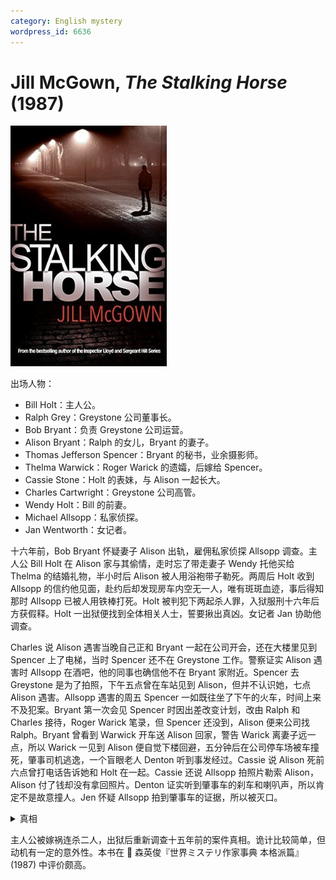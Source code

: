 ```yaml
---
category: English mystery
wordpress_id: 6636
---
```


# Jill McGown, <i>The Stalking Horse</i> (1987)

<img src=images/1987_cover.jpg width=250/>

出场人物：
* Bill Holt：主人公。
* Ralph Grey：Greystone 公司董事长。
* Bob Bryant：负责 Greystone 公司运营。
* Alison Bryant：Ralph 的女儿，Bryant 的妻子。
* Thomas Jefferson Spencer：Bryant 的秘书，业余摄影师。
* Thelma Warwick：Roger Warick 的遗孀，后嫁给 Spencer。
* Cassie Stone：Holt 的表妹，与 Alison 一起长大。
* Charles Cartwright：Greystone 公司高管。
* Wendy Holt：Bill 的前妻。
* Michael Allsopp：私家侦探。
* Jan Wentworth：女记者。

十六年前，Bob Bryant 怀疑妻子 Alison 出轨，雇佣私家侦探 Allsopp 调查。主人公 Bill Holt 在 Alison 家与其偷情，走时忘了带走妻子 Wendy 托他买给 Thelma 的结婚礼物，半小时后 Alison 被人用浴袍带子勒死。两周后 Holt 收到 Allsopp 的信约他见面，赴约后却发现房车内空无一人，唯有斑斑血迹，事后得知那时 Allsopp 已被人用铁棒打死。Holt 被判犯下两起杀人罪，入狱服刑十六年后方获假释。Holt 一出狱便找到全体相关人士，誓要揪出真凶。女记者 Jan 协助他调查。

Charles 说 Alison 遇害当晚自己正和 Bryant 一起在公司开会，还在大楼里见到 Spencer 上了电梯，当时 Spencer 还不在 Greystone 工作。警察证实 Alison 遇害时 Allsopp 在酒吧，他的同事也确信他不在 Bryant 家附近。Spencer 去 Greystone 是为了拍照，下午五点曾在车站见到 Alison，但并不认识她，七点 Alison 遇害。Allsopp 遇害的周五 Spencer 一如既往坐了下午的火车，时间上来不及犯案。Bryant 第一次会见 Spencer 时因出差改变计划，改由 Ralph 和 Charles 接待，Roger Warick 笔录，但 Spencer 还没到，Alison 便来公司找 Ralph。Bryant 曾看到 Warwick 开车送 Alison 回家，警告 Warick 离妻子远一点，所以 Warick 一见到 Alison 便自觉下楼回避，五分钟后在公司停车场被车撞死，肇事司机逃逸，一个盲眼老人 Denton 听到事发经过。Cassie 说 Alison 死前六点曾打电话告诉她和 Holt 在一起。Cassie 还说 Allsopp 拍照片勒索 Alison，Alison 付了钱却没有拿回照片。Denton 证实听到肇事车的刹车和喇叭声，所以肯定不是故意撞人。Jen 怀疑 Allsopp 拍到肇事车的证据，所以被灭口。

<details><summary>真相</summary>
被 Allsopp 勒索的是 Cassie 而不是 Alison。Spencer 撞人被 Allsopp 拍下，也遭到其勒索。Spencer 坐早一班的火车杀死 Allsopp，然后重新上了下午的火车，临下车前见到 Charles，得到不在场证明。Spencer 在车站等车时被 Alison 看到，担心 Alison 将此事告诉 Holt，所以杀死 Alison 灭口。（伏线：Alison 看到 Spencer 拿着照相机，以为是 Bryant 找的另一个私家侦探，将此事告诉了 Cassie。）Spencer 伪造 Allsopp 的信把 Holt 约出来，嫁祸他杀人。
</details>

主人公被嫁祸连杀二人，出狱后重新调查十五年前的案件真相。诡计比较简单，但动机有一定的意外性。本书在 📖 森英俊『世界ミステリ作家事典 本格派篇』(1987) 中评价颇高。